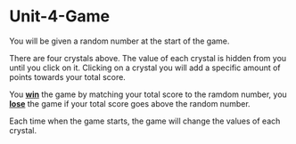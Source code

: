 # Unit-4-Game

<p>You will be given a random number at the start of the game.</p>
<p>There are four crystals above. The value of each crystal is hidden from you until you click on it. Clicking on a crystal you will add a specific amount of points towards your total score.</p>
<p>You <strong><u>win</u></strong> the game by matching your total score to the ramdom number, you <strong><u>lose</u></strong> the game if your total score goes above the random number.</p>
<p>Each time when the game starts, the game will change the values of each crystal.</p>

